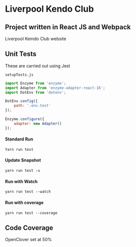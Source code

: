 # Liverpool Kendo Club

## Project written in React JS and Webpack

Liverpool Kemdo Club website

## Unit Tests

These are carried out using Jest

`setupTests.js`

```Javascript
import Enzyme from 'enzyme';
import Adapter from 'enzyme-adapter-react-16';
import DotEnv from 'dotenv';

DotEnv.config({
    path: '.env.test'
});

Enzyme.configure({
    adapter: new Adapter()
});
```

#### Standard Run

`Yarn run test`

#### Update Snapshot

`yarn run test -u`

#### Run with Watch

`yarn run test --watch`

#### Run with coverage

`yarn run test --coverage`

## Code Coverage

OpenClover set at 50%



